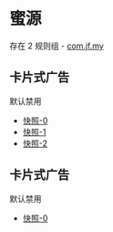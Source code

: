 # 蜜源

存在 2 规则组 - [com.jf.my](/src/apps/com.jf.my.ts)

## 卡片式广告

默认禁用

- [快照-0](https://i.gkd.li/import/12838034)
- [快照-1](https://i.gkd.li/import/12840591)
- [快照-2](https://i.gkd.li/import/13786867)

## 卡片式广告

默认禁用

- [快照-0](https://i.gkd.li/import/12840619)

